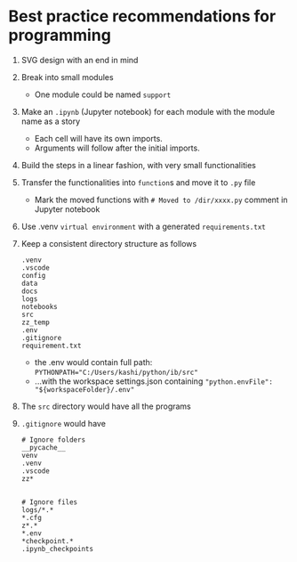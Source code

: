 # Best practice recommendations for programming

1. SVG design with an end in mind
2. Break into small modules   
   * One module could be named `support`
3. Make an `.ipynb` (Jupyter notebook) for each module with the module name as a story   
   * Each cell will have its own imports.
   * Arguments will follow after the initial imports. 
4. Build the steps in a linear fashion, with very small functionalities
5. Transfer the functionalities into `function`s and move it to `.py` file   
   * Mark the moved functions with `# Moved to /dir/xxxx.py` comment in Jupyter notebook
6. Use .venv `virtual environment` with a generated `requirements.txt`   
7. Keep a consistent directory structure as follows   
    ```text
    .venv
    .vscode
    config
    data
    docs
    logs
    notebooks
    src
    zz_temp
    .env
    .gitignore
    requirement.txt
    ```

   * the .env would contain full path: `PYTHONPATH="C:/Users/kashi/python/ib/src"`   
   * ...with the workspace settings.json containing `"python.envFile": "${workspaceFolder}/.env"`

8. The `src` directory would have all the programs
9. `.gitignore` would have
    ```text
    # Ignore folders
    __pycache__
    venv
    .venv
    .vscode
    zz*


    # Ignore files
    logs/*.*
    *.cfg
    z*.*
    *.env
    *checkpoint.*
    .ipynb_checkpoints
    ```
